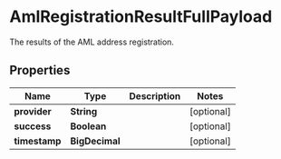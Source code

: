 

# AmlRegistrationResultFullPayload

The results of the AML address registration.

## Properties

| Name | Type | Description | Notes |
|------------ | ------------- | ------------- | -------------|
|**provider** | **String** |  |  [optional] |
|**success** | **Boolean** |  |  [optional] |
|**timestamp** | **BigDecimal** |  |  [optional] |



